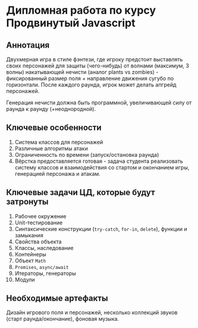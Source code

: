 # Дипломная работа по курсу Продвинутый Javascript

## Аннотация

Двухмерная игра в стиле фэнтези, где игроку предстоит выставлять своих персонажей для защиты (чего-нибудь) от волнами (максимум, 3 волны) накатывающей нечисти (аналог plants vs zombies) - фиксированный размер поля + направление движения сугубо по горизонтали. После каждого раунда, игрок может делать апгрейд персонажей.

Генерация нечисти должна быть программной, увеличивающей силу от раунда к раунду (+неоднородной).

## Ключевые особенности
1. Система классов для персонажей
1. Различные алгоритмы атаки
1. Ограниченность по времени (запуск/остановка раунда)
1. Вёрстка предоставляется готовая - задача студента реализовать систему классов и взаимодействия со стартом и окончанием игры, генерацией персонажа и атакам.

## Ключевые задачи ЦД, которые будут затронуты
1. Рабочее окружение
1. Unit-тестирование
1. Синтаксические конструкции (`try-catch`, `for-in`, `delete`), функции и замыкания
1. Свойства объекта
1. Классы, наследование
1. Контейнеры
1. Объект `Math`
1. `Promises`, `async/await`
1. Итераторы, генераторы
1. Модули

## Необходимые артефакты

Дизайн игрового поля и персонажей, несколько коллекций звуков (старт раунда/окончание), фоновая музыка.
